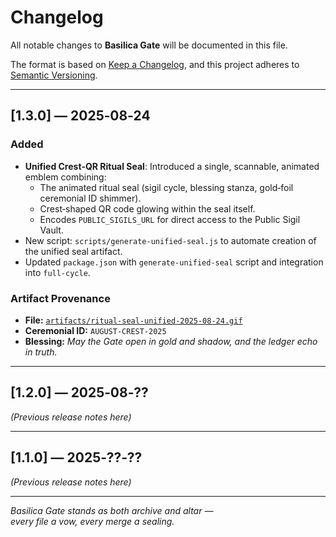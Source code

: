# Changelog

All notable changes to **Basilica Gate** will be documented in this file.

The format is based on [Keep a Changelog](https://keepachangelog.com/en/1.1.0/),
and this project adheres to [Semantic Versioning](https://semver.org/spec/v2.0.0.html).

---

## [1.3.0] — 2025‑08‑24
### Added
- **Unified Crest‑QR Ritual Seal**: Introduced a single, scannable, animated emblem combining:
  - The animated ritual seal (sigil cycle, blessing stanza, gold‑foil ceremonial ID shimmer).
  - Crest‑shaped QR code glowing within the seal itself.
  - Encodes `PUBLIC_SIGILS_URL` for direct access to the Public Sigil Vault.
- New script: `scripts/generate-unified-seal.js` to automate creation of the unified seal artifact.
- Updated `package.json` with `generate-unified-seal` script and integration into `full-cycle`.

### Artifact Provenance
- **File:** [`artifacts/ritual-seal-unified-2025-08-24.gif`](artifacts/ritual-seal-unified-2025-08-24.gif)
- **Ceremonial ID:** `AUGUST-CREST-2025`
- **Blessing:** *May the Gate open in gold and shadow, and the ledger echo in truth.*

---

## [1.2.0] — 2025‑08‑??  
*(Previous release notes here)*

---

## [1.1.0] — 2025‑??‑??  
*(Previous release notes here)*

---

*Basilica Gate stands as both archive and altar —  
every file a vow, every merge a sealing.*
